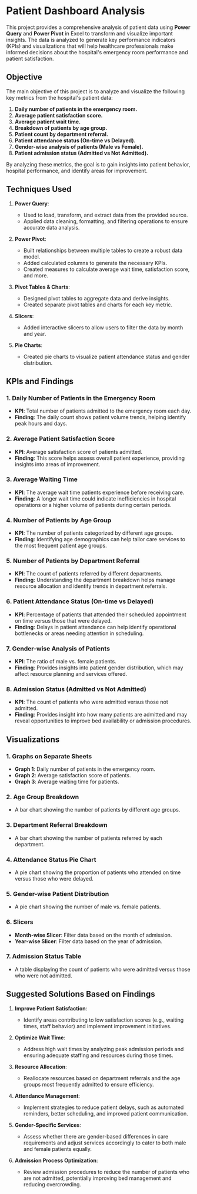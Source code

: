 # Patient Dashboard Analysis

This project provides a comprehensive analysis of patient data using **Power Query** and **Power Pivot** in Excel to transform and visualize important insights. The data is analyzed to generate key performance indicators (KPIs) and visualizations that will help healthcare professionals make informed decisions about the hospital's emergency room performance and patient satisfaction.

## Objective

The main objective of this project is to analyze and visualize the following key metrics from the hospital's patient data:

1. **Daily number of patients in the emergency room.**
2. **Average patient satisfaction score.**
3. **Average patient wait time.**
4. **Breakdown of patients by age group.**
5. **Patient count by department referral.**
6. **Patient attendance status (On-time vs Delayed).**
7. **Gender-wise analysis of patients (Male vs Female).**
8. **Patient admission status (Admitted vs Not Admitted).**

By analyzing these metrics, the goal is to gain insights into patient behavior, hospital performance, and identify areas for improvement.

## Techniques Used

1. **Power Query**: 
   - Used to load, transform, and extract data from the provided source.
   - Applied data cleaning, formatting, and filtering operations to ensure accurate data analysis.

2. **Power Pivot**: 
   - Built relationships between multiple tables to create a robust data model.
   - Added calculated columns to generate the necessary KPIs.
   - Created measures to calculate average wait time, satisfaction score, and more.

3. **Pivot Tables & Charts**: 
   - Designed pivot tables to aggregate data and derive insights.
   - Created separate pivot tables and charts for each key metric.

4. **Slicers**: 
   - Added interactive slicers to allow users to filter the data by month and year.

5. **Pie Charts**:
   - Created pie charts to visualize patient attendance status and gender distribution.

## KPIs and Findings

### 1. Daily Number of Patients in the Emergency Room
   - **KPI**: Total number of patients admitted to the emergency room each day.
   - **Finding**: The daily count shows patient volume trends, helping identify peak hours and days.

### 2. Average Patient Satisfaction Score
   - **KPI**: Average satisfaction score of patients admitted.
   - **Finding**: This score helps assess overall patient experience, providing insights into areas of improvement.

### 3. Average Waiting Time
   - **KPI**: The average wait time patients experience before receiving care.
   - **Finding**: A longer wait time could indicate inefficiencies in hospital operations or a higher volume of patients during certain periods.

### 4. Number of Patients by Age Group
   - **KPI**: The number of patients categorized by different age groups.
   - **Finding**: Identifying age demographics can help tailor care services to the most frequent patient age groups.

### 5. Number of Patients by Department Referral
   - **KPI**: The count of patients referred by different departments.
   - **Finding**: Understanding the department breakdown helps manage resource allocation and identify trends in department referrals.

### 6. Patient Attendance Status (On-time vs Delayed)
   - **KPI**: Percentage of patients that attended their scheduled appointment on time versus those that were delayed.
   - **Finding**: Delays in patient attendance can help identify operational bottlenecks or areas needing attention in scheduling.

### 7. Gender-wise Analysis of Patients
   - **KPI**: The ratio of male vs. female patients.
   - **Finding**: Provides insights into patient gender distribution, which may affect resource planning and services offered.

### 8. Admission Status (Admitted vs Not Admitted)
   - **KPI**: The count of patients who were admitted versus those not admitted.
   - **Finding**: Provides insight into how many patients are admitted and may reveal opportunities to improve bed availability or admission procedures.

## Visualizations

### 1. **Graphs on Separate Sheets**
   - **Graph 1**: Daily number of patients in the emergency room.
   - **Graph 2**: Average satisfaction score of patients.
   - **Graph 3**: Average waiting time for patients.

### 2. **Age Group Breakdown**
   - A bar chart showing the number of patients by different age groups.

### 3. **Department Referral Breakdown**
   - A bar chart showing the number of patients referred by each department.

### 4. **Attendance Status Pie Chart**
   - A pie chart showing the proportion of patients who attended on time versus those who were delayed.

### 5. **Gender-wise Patient Distribution**
   - A pie chart showing the number of male vs. female patients.

### 6. **Slicers**
   - **Month-wise Slicer**: Filter data based on the month of admission.
   - **Year-wise Slicer**: Filter data based on the year of admission.

### 7. **Admission Status Table**
   - A table displaying the count of patients who were admitted versus those who were not admitted.

## Suggested Solutions Based on Findings

1. **Improve Patient Satisfaction**: 
   - Identify areas contributing to low satisfaction scores (e.g., waiting times, staff behavior) and implement improvement initiatives.
   
2. **Optimize Wait Time**:
   - Address high wait times by analyzing peak admission periods and ensuring adequate staffing and resources during those times.
   
3. **Resource Allocation**:
   - Reallocate resources based on department referrals and the age groups most frequently admitted to ensure efficiency.

4. **Attendance Management**:
   - Implement strategies to reduce patient delays, such as automated reminders, better scheduling, and improved patient communication.

5. **Gender-Specific Services**:
   - Assess whether there are gender-based differences in care requirements and adjust services accordingly to cater to both male and female patients equally.

6. **Admission Process Optimization**:
   - Review admission procedures to reduce the number of patients who are not admitted, potentially improving bed management and reducing overcrowding.
